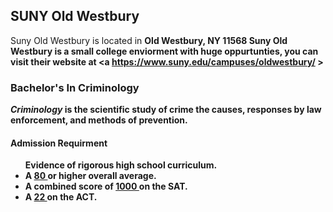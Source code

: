 ## SUNY Old Westbury
<p4> Suny Old Westbury is located in 
<b> Old Westbury, NY 11568 <b/> </p4>
<p5> Suny Old Westbury is a small college enviorment with huge oppurtunties, you can visit their website at <a https://www.suny.edu/campuses/oldwestbury/ >

### Bachelor's In Criminology 
<p> <i> Criminology </i> is the scientific study of crime the causes, responses by law enforcement, and methods of prevention. </p>

#### Admission Requirment 
<ul>
    <p4> Evidence of rigorous high school curriculum. <p4> 
    <li> A <ins> 80 </ins> or higher overall average. </li>
    <li> A  combined score of <ins> 1000 </ins> on the SAT. </li>
    <li> A <ins> 22 </ins> on the ACT. </ins> </ls>
</ul>
